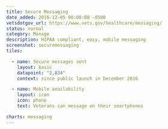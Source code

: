```yaml
---
title: Secure Messaging
date_added: 2016-12-05 00:00:00 -0500
vetsdotgov_url: https://www.vets.gov/healthcare/messaging/
status: normal
category: Manage
description: HIPAA compliant, easy, mobile messaging
screenshot: securemessaging
tiles:

  - name: Secure messages sent
    layout: basic
    datapoint: "2,834"
    context: since public launch in December 2016

  - name: Mobile availability
    layout: icon
    icon: phone
    text: Veterans can message on their smartphones

charts: messaging
---
```

